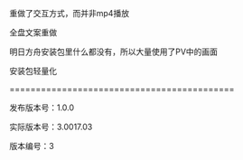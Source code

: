 重做了交互方式，而并非mp4播放

全盘文案重做

明日方舟安装包里什么都没有，所以大量使用了PV中的画面

安装包轻量化

===========================================

发布版本号：1.0.0

实际版本号：3.0017.03

版本编号：3
